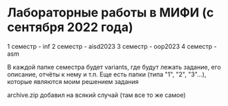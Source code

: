 # Лабораторные работы в МИФИ (с сентября 2022 года)


1 семестр - inf
2 семестр - aisd2023
3 семестр - oop2023
4 семестр - asm

В каждой папке семестра будет variants, где будут лежать задание, его описание, отчёты к нему и т.п.
Еще есть папки (типа "1", "2", "3"...), которые являются моим решением задания

archive.zip добавил на всякий случай (там все то же самое)
